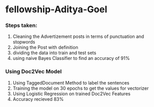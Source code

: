 # fellowship-Aditya-Goel
### Steps taken:
1. Cleaning the Advertizement posts in terms of punctuation and stopwords
2. Joining the Post with definition
3. dividing the data into train and test sets
4. using naive Bayes Classifier to find an accuracy of 91%

### Using Doc2Vec Model
1. Using TaggedDocument Method to label the sentences
2. Training the model on 30 epochs to get the values for vectorizer
3. Using Logistic Regression on trained Doc2Vec Features
4. Accuracy recieved 83%
